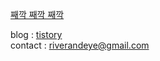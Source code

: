 [째깍 째깍 째깍](https://www.youtube.com/watch?v=VkMs8P1YYNs)

blog  : [tistory](https://riverandeye.tistory.com)<br/>contact : riverandeye@gmail.com<br/>
